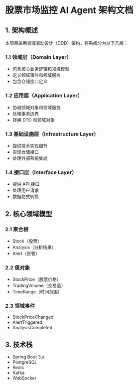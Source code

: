 # 股票市场监控 AI Agent 架构文档

## 1. 架构概述

本项目采用领域驱动设计（DDD）架构，将系统分为以下几层：

### 1.1 领域层（Domain Layer）
- 包含核心业务逻辑和领域模型
- 定义领域事件和领域服务
- 包含仓储接口定义

### 1.2 应用层（Application Layer）
- 协调领域对象和领域服务
- 处理事务边界
- 转换 DTO 和领域对象

### 1.3 基础设施层（Infrastructure Layer）
- 提供技术实现细节
- 实现仓储接口
- 处理外部系统集成

### 1.4 接口层（Interface Layer）
- 提供 API 接口
- 处理用户请求
- 数据格式转换

## 2. 核心领域模型

### 2.1 聚合根
- Stock（股票）
- Analysis（分析结果）
- Alert（告警）

### 2.2 值对象
- StockPrice（股票价格）
- TradingVolume（交易量）
- TimeRange（时间范围）

### 2.3 领域事件
- StockPriceChanged
- AlertTriggered
- AnalysisCompleted

## 3. 技术栈

- Spring Boot 3.x
- PostgreSQL
- Redis
- Kafka
- WebSocket 